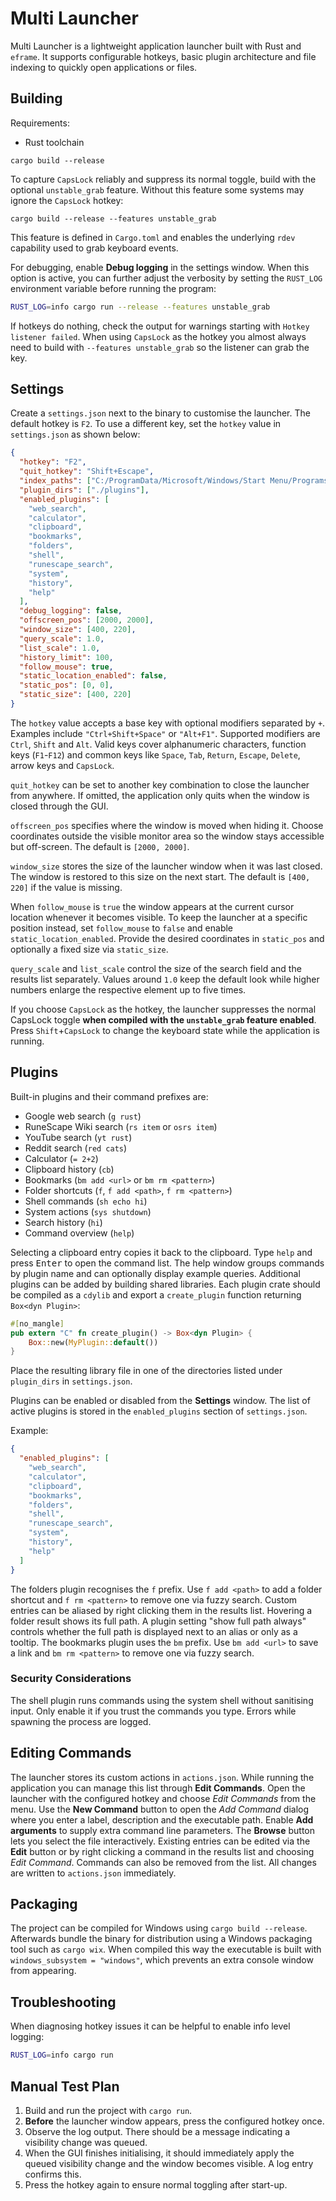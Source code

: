 # Multi Launcher

Multi Launcher is a lightweight application launcher built with Rust and `eframe`.
It supports configurable hotkeys, basic plugin architecture and file indexing to
quickly open applications or files.

## Building

Requirements:
- Rust toolchain

```
cargo build --release
```

To capture `CapsLock` reliably and suppress its normal toggle, build with the
optional `unstable_grab` feature. Without this feature some systems may ignore
the `CapsLock` hotkey:

```
cargo build --release --features unstable_grab
```

This feature is defined in `Cargo.toml` and enables the underlying `rdev`
capability used to grab keyboard events.

For debugging, enable **Debug logging** in the settings window. When this
option is active, you can further adjust the verbosity by setting the
`RUST_LOG` environment variable before running the program:

```bash
RUST_LOG=info cargo run --release --features unstable_grab
```

If hotkeys do nothing, check the output for warnings starting with
`Hotkey listener failed`. When using `CapsLock` as the hotkey you almost
always need to build with `--features unstable_grab` so the listener can
grab the key.

## Settings

Create a `settings.json` next to the binary to customise the launcher. The
default hotkey is `F2`. To use a different key, set the `hotkey` value in
`settings.json` as shown below:

```json
{
  "hotkey": "F2",
  "quit_hotkey": "Shift+Escape",
  "index_paths": ["C:/ProgramData/Microsoft/Windows/Start Menu/Programs"],
  "plugin_dirs": ["./plugins"],
  "enabled_plugins": [
    "web_search",
    "calculator",
    "clipboard",
    "bookmarks",
    "folders",
    "shell",
    "runescape_search",
    "system",
    "history",
    "help"
  ],
  "debug_logging": false,
  "offscreen_pos": [2000, 2000],
  "window_size": [400, 220],
  "query_scale": 1.0,
  "list_scale": 1.0,
  "history_limit": 100,
  "follow_mouse": true,
  "static_location_enabled": false,
  "static_pos": [0, 0],
  "static_size": [400, 220]
}
```

The `hotkey` value accepts a base key with optional modifiers separated by `+`.
Examples include `"Ctrl+Shift+Space"` or `"Alt+F1"`. Supported modifiers are
`Ctrl`, `Shift` and `Alt`. Valid keys cover alphanumeric characters, function
keys (`F1`-`F12`) and common keys like `Space`, `Tab`, `Return`, `Escape`,
`Delete`, arrow keys and `CapsLock`.

`quit_hotkey` can be set to another key combination to close the launcher from
anywhere. If omitted, the application only quits when the window is closed
through the GUI.

`offscreen_pos` specifies where the window is moved when hiding it. Choose
coordinates outside the visible monitor area so the window stays accessible but
off-screen. The default is `[2000, 2000]`.

`window_size` stores the size of the launcher window when it was last closed.
The window is restored to this size on the next start. The default is
`[400, 220]` if the value is missing.

When `follow_mouse` is `true` the window appears at the current cursor
location whenever it becomes visible. To keep the launcher at a specific
position instead, set `follow_mouse` to `false` and enable
`static_location_enabled`. Provide the desired coordinates in `static_pos`
and optionally a fixed size via `static_size`.

`query_scale` and `list_scale` control the size of the search field and the results list separately. Values around `1.0` keep the default look while higher numbers enlarge the respective element up to five times.

If you choose `CapsLock` as the hotkey, the launcher suppresses the normal
CapsLock toggle **when compiled with the `unstable_grab` feature enabled**.
Press `Shift`+`CapsLock` to change the keyboard state while the application is
running.

## Plugins

Built-in plugins and their command prefixes are:

- Google web search (`g rust`)
- RuneScape Wiki search (`rs item` or `osrs item`)
- YouTube search (`yt rust`)
- Reddit search (`red cats`)
- Calculator (`= 2+2`)
- Clipboard history (`cb`)
- Bookmarks (`bm add <url>` or `bm rm <pattern>`)
- Folder shortcuts (`f`, `f add <path>`, `f rm <pattern>`)
- Shell commands (`sh echo hi`)
- System actions (`sys shutdown`)
- Search history (`hi`)
- Command overview (`help`)

Selecting a clipboard entry copies it back to the clipboard. Type `help` and press <kbd>Enter</kbd> to open the command list. The help window groups commands by plugin name and can optionally display example queries. Additional plugins can be added by building
shared libraries. Each plugin crate should be compiled as a `cdylib` and export
a `create_plugin` function returning `Box<dyn Plugin>`:

```rust
#[no_mangle]
pub extern "C" fn create_plugin() -> Box<dyn Plugin> {
    Box::new(MyPlugin::default())
}
```

Place the resulting library file in one of the directories listed under
`plugin_dirs` in `settings.json`.

Plugins can be enabled or disabled from the **Settings** window. The list of
active plugins is stored in the `enabled_plugins` section of `settings.json`.

Example:

```json
{
  "enabled_plugins": [
    "web_search",
    "calculator",
    "clipboard",
    "bookmarks",
    "folders",
    "shell",
    "runescape_search",
    "system",
    "history",
    "help"
  ]
}
```
The folders plugin recognises the `f` prefix. Use `f add <path>` to add a folder
shortcut and `f rm <pattern>` to remove one via fuzzy search. Custom entries can
be aliased by right clicking them in the results list. Hovering a folder result
shows its full path. A plugin setting "show full path always" controls whether
the full path is displayed next to an alias or only as a tooltip.
The bookmarks plugin uses the `bm` prefix. Use `bm add <url>` to save a link and
`bm rm <pattern>` to remove one via fuzzy search.
### Security Considerations
The shell plugin runs commands using the system shell without sanitising input. Only enable it if you trust the commands you type. Errors while spawning the process are logged.
## Editing Commands
The launcher stores its custom actions in `actions.json`. While running the
application you can manage this list through **Edit Commands**. Open the
launcher with the configured hotkey and choose *Edit Commands* from the menu.
Use the **New Command** button to open the *Add Command* dialog where you enter
a label, description and the executable path. Enable **Add arguments** to supply
extra command line parameters. The **Browse** button lets you
select the file interactively. Existing entries can be edited via the **Edit**
button or by right clicking a command in the results list and choosing *Edit
Command*. Commands can also be removed from the list. All changes are written to
`actions.json` immediately.

## Packaging

The project can be compiled for Windows using `cargo build --release`.
Afterwards bundle the binary for distribution using a Windows packaging tool
such as `cargo wix`.
When compiled this way the executable is built with `windows_subsystem = "windows"`, which prevents an extra console window from appearing.

## Troubleshooting

When diagnosing hotkey issues it can be helpful to enable info level logging:

```bash
RUST_LOG=info cargo run
```

## Manual Test Plan

1. Build and run the project with `cargo run`.
2. **Before** the launcher window appears, press the configured hotkey once.
3. Observe the log output. There should be a message indicating a visibility
   change was queued.
4. When the GUI finishes initialising, it should immediately apply the queued
   visibility change and the window becomes visible. A log entry confirms this.
5. Press the hotkey again to ensure normal toggling after start-up.
